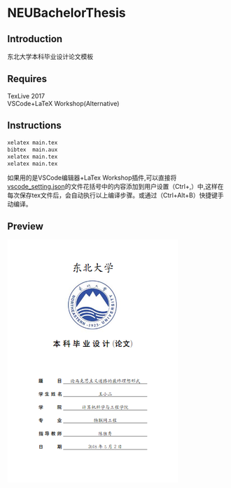 NEUBachelorThesis
=================
Introduction
------------
东北大学本科毕业设计论文模板

Requires
--------
TexLive 2017  
VSCode+LaTeX Workshop(Alternative)

Instructions
------------
    xelatex main.tex  
    bibtex  main.aux  
    xelatex main.tex  
    xelatex main.tex  

如果用的是VSCode编辑器+LaTex Workshop插件,可以直接将[vscode_setting.json](vscode_setting.json)的文件花括号中的内容添加到用户设置（Ctrl+,）中,这样在每次保存tex文件后，会自动执行以上编译步骤。或通过（Ctrl+Alt+B）快捷键手动编译。

Preview
-------
![Preview](figures/cover.png)